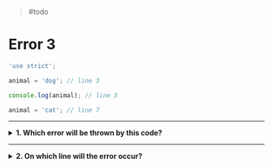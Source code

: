 > #todo

# Error 3

```js
'use strict';

animal = 'dog'; // line 3

console.log(animal); // line 5

animal = 'cat'; // line 7
```

---

<details>
<summary><strong>1. Which error will be thrown by this code?</strong></summary>
<br>

<details>
<summary><em>A. SyntaxError</em></summary>
<br>

Nope. A _SyntaxError_ occurs with `let` when you try to declare the same
variable more than once.

In this snippet `animal` is only declared once, so that's not the problem.

</details>
<details>
<summary><em>B. ReferenceError</em></summary>
<br>

Yup! This is a _ReferenceError_ because you are trying to use the variable
`animal` while it was never declared in the program.

</details>

</details>

---

<details>
<summary><strong>2. On which line will the error occur?</strong></summary>
<br>

<details>
<summary><em>A. line 1</em></summary>
<br>

Nope. Line 1 is the `"use strict";` directive, it changes the way JS interprets
your code but it's not a _step_ in your program.

Errors will never occur on the `"use strict";` line.

</details>
<details>
<summary><em>B. line 3</em></summary>
<br>

Correct! On line 3 the `animal` is _read_, but `animal` is never _declared_.
Reading a variable before it is declared will cause a _ReferenceError_.

</details>
<details>
<summary><em>C. line 5</em></summary>
<br>

Nope. The error occurs earlier in the program so the program will never reach
line 5.

</details>
<details>
<summary><em>D. line 7</em></summary>
<br>

Nope. The error occurs earlier in the program so the program will never reach
line 7.

</details>

</details>
